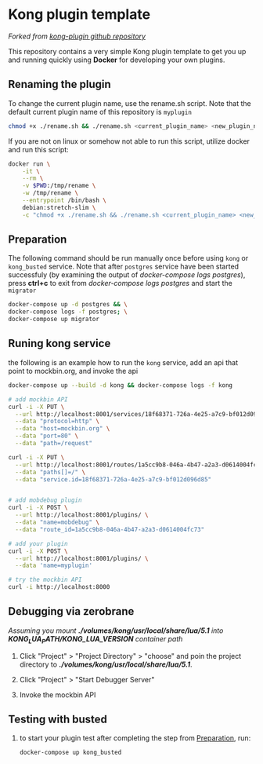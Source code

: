 # Kong plugin template

_Forked from *[kong-plugin github repository](https://github.com/Kong/kong-plugin)*_

This repository contains a very simple Kong plugin template to get you
up and running quickly using **Docker** for developing your own plugins.

## Renaming the plugin

To change the current plugin name, use the rename.sh script. Note that the default current plugin name of this repository is `myplugin`

```bash
chmod +x ./rename.sh && ./rename.sh <current_plugin_name> <new_plugin_name> [<new_plugin_version>]
```

If you are not on linux or somehow not able to run this script, utilize docker and run this script:

```bash
docker run \
    -it \
    --rm \
    -v $PWD:/tmp/rename \
    -w /tmp/rename \
    --entrypoint /bin/bash \
    debian:stretch-slim \
    -c "chmod +x ./rename.sh && ./rename.sh <current_plugin_name> <new_plugin_name> [<new_plugin_version>]"
```

## Preparation

The following command should be run manually once before using `kong` or `kong_busted` service. Note that after `postgres` service have been started successfuly (by examining the output of *docker-compose logs postgres*), press **ctrl+c** to exit from *docker-compose logs postgres* and start the `migrator`

```bash
docker-compose up -d postgres && \
docker-compose logs -f postgres; \
docker-compose up migrator
```

## Runing kong service

the following is an example how to run the `kong` service, add an api that point to mockbin.org, and invoke the api

```bash
docker-compose up --build -d kong && docker-compose logs -f kong

# add mockbin API
curl -i -X PUT \
  --url http://localhost:8001/services/18f68371-726a-4e25-a7c9-bf012d096d85 \
  --data "protocol=http" \
  --data "host=mockbin.org" \
  --data "port=80" \
  --data "path=/request"

curl -i -X PUT \
  --url http://localhost:8001/routes/1a5cc9b8-046a-4b47-a2a3-d0614004fc73 \
  --data "paths[]=/" \
  --data "service.id=18f68371-726a-4e25-a7c9-bf012d096d85"


# add mobdebug plugin
curl -i -X POST \
  --url http://localhost:8001/plugins/ \
  --data "name=mobdebug" \
  --data "route_id=1a5cc9b8-046a-4b47-a2a3-d0614004fc73"

# add your plugin
curl -i -X POST \
  --url http://localhost:8001/plugins/ \
  --data 'name=myplugin'

# try the mockbin API
curl -i http://localhost:8000
```

## Debugging via zerobrane

*Assuming you mount **./volumes/kong/usr/local/share/lua/5.1** into **$KONG_LUA_PATH/$KONG_LUA_VERSION** container path*

1. Click "Project" > "Project Directory" > "choose" and poin the project directory to ***./volumes/kong/usr/local/share/lua/5.1***.

1. Click "Project" > "Start Debugger Server"

1. Invoke the mockbin API

## Testing with busted

1. to start your plugin test after completing the step from [Preparation](#preparation), run:

    ```bash
    docker-compose up kong_busted
    ```
